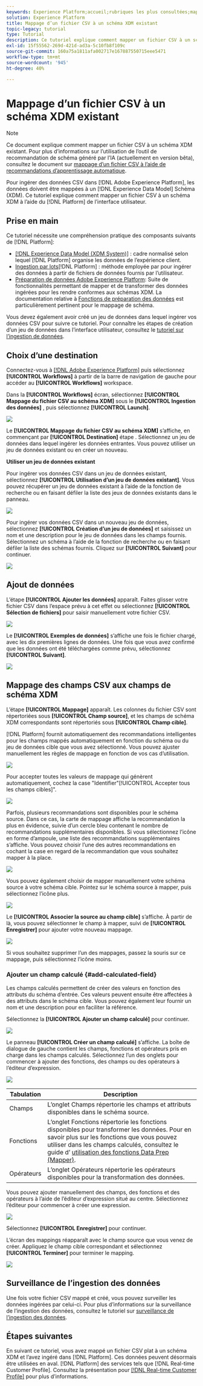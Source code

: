 ```yaml
---
keywords: Experience Platform;accueil;rubriques les plus consultées;mapper csv;mapper le fichier csv;mapper le fichier csv à xdm;mapper csv à xdm;guide de l’interface utilisateur ;
solution: Experience Platform
title: Mappage d’un fichier CSV à un schéma XDM existant
topic-legacy: tutorial
type: Tutorial
description: Ce tutoriel explique comment mapper un fichier CSV à un schéma XDM existant à l’aide de l’interface utilisateur de Adobe Experience Platform.
exl-id: 15f55562-269d-421d-ad3a-5c10fb8f109c
source-git-commit: 160a75a1811afa002717e167887550715eee5471
workflow-type: tm+mt
source-wordcount: '945'
ht-degree: 40%

---
```


# Mappage d’un fichier CSV à un schéma XDM existant

>[!NOTE]
>
>Ce document explique comment mapper un fichier CSV à un schéma XDM existant. Pour plus d’informations sur l’utilisation de l’outil de recommandation de schéma généré par l’IA (actuellement en version bêta), consultez le document sur [mappage d’un fichier CSV à l’aide de recommandations d’apprentissage automatique](./recommendations.md).

Pour ingérer des données CSV dans [!DNL Adobe Experience Platform], les données doivent être mappées à un [!DNL Experience Data Model] Schéma (XDM). Ce tutoriel explique comment mapper un fichier CSV à un schéma XDM à l’aide du [!DNL Platform] de l’interface utilisateur.

## Prise en main

Ce tutoriel nécessite une compréhension pratique des composants suivants de [!DNL Platform]:

- [[!DNL Experience Data Model (XDM System)]](../../../xdm/home.md) : cadre normalisé selon lequel [!DNL Platform] organise les données de l’expérience client.
- [Ingestion par lots](../../batch-ingestion/overview.md)[!DNL Platform] : méthode employée par pour ingérer des données à partir de fichiers de données fournis par l’utilisateur.
- [Préparation de données Adobe Experience Platform](../../batch-ingestion/overview.md): Suite de fonctionnalités permettant de mapper et de transformer des données ingérées pour les rendre conformes aux schémas XDM. La documentation relative à [Fonctions de préparation des données](../../../data-prep/functions.md) est particulièrement pertinent pour le mappage de schéma.

Vous devez également avoir créé un jeu de données dans lequel ingérer vos données CSV pour suivre ce tutoriel. Pour connaître les étapes de création d’un jeu de données dans l’interface utilisateur, consultez le [tutoriel sur l’ingestion de données](../ingest-batch-data.md).

## Choix d’une destination

Connectez-vous à [[!DNL Adobe Experience Platform]](https://platform.adobe.com) puis sélectionnez **[!UICONTROL Workflows]** à partir de la barre de navigation de gauche pour accéder au **[!UICONTROL Workflows]** workspace.

Dans la **[!UICONTROL Workflows]** écran, sélectionnez **[!UICONTROL Mappage du fichier CSV au schéma XDM]** sous le **[!UICONTROL Ingestion des données]** , puis sélectionnez **[!UICONTROL Launch]**.

![](../../images/tutorials/map-a-csv-file/workflows.png)

Le **[!UICONTROL Mappage du fichier CSV au schéma XDM]** s’affiche, en commençant par **[!UICONTROL Destination]** étape . Sélectionnez un jeu de données dans lequel ingérer les données entrantes. Vous pouvez utiliser un jeu de données existant ou en créer un nouveau.

**Utiliser un jeu de données existant**

Pour ingérer vos données CSV dans un jeu de données existant, sélectionnez **[!UICONTROL Utilisation d’un jeu de données existant]**. Vous pouvez récupérer un jeu de données existant à l’aide de la fonction de recherche ou en faisant défiler la liste des jeux de données existants dans le panneau.

![](../../images/tutorials/map-a-csv-file/use-existing-dataset.png)

Pour ingérer vos données CSV dans un nouveau jeu de données, sélectionnez **[!UICONTROL Création d’un jeu de données]** et saisissez un nom et une description pour le jeu de données dans les champs fournis. Sélectionnez un schéma à l’aide de la fonction de recherche ou en faisant défiler la liste des schémas fournis. Cliquez sur **[!UICONTROL Suivant]** pour continuer.

![](../../images/tutorials/map-a-csv-file/create-new-dataset.png)

## Ajout de données

L’étape **[!UICONTROL Ajouter les données]** apparaît. Faites glisser votre fichier CSV dans l’espace prévu à cet effet ou sélectionnez **[!UICONTROL Sélection de fichiers]** pour saisir manuellement votre fichier CSV.

![](../../images/tutorials/map-a-csv-file/add-data.png)

Le **[!UICONTROL Exemples de données]** s’affiche une fois le fichier chargé, avec les dix premières lignes de données. Une fois que vous avez confirmé que les données ont été téléchargées comme prévu, sélectionnez **[!UICONTROL Suivant]**.

![](../../images/tutorials/map-a-csv-file/sample-data.png)

## Mappage des champs CSV aux champs de schéma XDM

L’étape **[!UICONTROL Mappage]** apparaît. Les colonnes du fichier CSV sont répertoriées sous **[!UICONTROL Champ source]**, et les champs de schéma XDM correspondants sont répertoriés sous **[!UICONTROL Champ cible]**.

[!DNL Platform] fournit automatiquement des recommandations intelligentes pour les champs mappés automatiquement en fonction du schéma ou du jeu de données cible que vous avez sélectionné. Vous pouvez ajuster manuellement les règles de mappage en fonction de vos cas d’utilisation.

![](../../images/tutorials/map-a-csv-file/mapping-with-suggestions.png)

Pour accepter toutes les valeurs de mappage qui génèrent automatiquement, cochez la case &quot;Identifier&quot;[!UICONTROL Accepter tous les champs cibles]&quot;.

![](../../images/tutorials/map-a-csv-file/filled-mapping-with-suggestions.png)

Parfois, plusieurs recommandations sont disponibles pour le schéma source. Dans ce cas, la carte de mappage affiche la recommandation la plus en évidence, suivie d’un cercle bleu contenant le nombre de recommandations supplémentaires disponibles. Si vous sélectionnez l’icône en forme d’ampoule, une liste des recommandations supplémentaires s’affiche. Vous pouvez choisir l’une des autres recommandations en cochant la case en regard de la recommandation que vous souhaitez mapper à la place.

![](../../images/tutorials/map-a-csv-file/multiple-recommendations.png)

Vous pouvez également choisir de mapper manuellement votre schéma source à votre schéma cible. Pointez sur le schéma source à mapper, puis sélectionnez l’icône plus.

![](../../images/tutorials/map-a-csv-file/mapping-with-suggestions-and-buttons.png)

Le **[!UICONTROL Associer la source au champ cible]** s’affiche. À partir de là, vous pouvez sélectionner le champ à mapper, suivi de **[!UICONTROL Enregistrer]** pour ajouter votre nouveau mappage.

![](../../images/tutorials/map-a-csv-file/manual-mapping.png)

Si vous souhaitez supprimer l’un des mappages, passez la souris sur ce mappage, puis sélectionnez l’icône moins.

### Ajouter un champ calculé {#add-calculated-field}

Les champs calculés permettent de créer des valeurs en fonction des attributs du schéma d’entrée. Ces valeurs peuvent ensuite être affectées à des attributs dans le schéma cible. Vous pouvez également leur fournir un nom et une description pour en faciliter la référence.

Sélectionnez la **[!UICONTROL Ajouter un champ calculé]** pour continuer.

![](../../images/tutorials/map-a-csv-file/add-calculated-field.png)

Le panneau **[!UICONTROL Créer un champ calculé]** sʼaffiche. La boîte de dialogue de gauche contient les champs, fonctions et opérateurs pris en charge dans les champs calculés. Sélectionnez lʼun des onglets pour commencer à ajouter des fonctions, des champs ou des opérateurs à lʼéditeur dʼexpression.

![](../../images/tutorials/map-a-csv-file/create-calculated-fields.png)

| Tabulation | Description |
| --------- | ----------- |
| Champs | Lʼonglet Champs répertorie les champs et attributs disponibles dans le schéma source. |
| Fonctions | Lʼonglet Fonctions répertorie les fonctions disponibles pour transformer les données. Pour en savoir plus sur les fonctions que vous pouvez utiliser dans les champs calculés, consultez le guide dʼ [utilisation des fonctions Data Prep (Mapper)](../../../data-prep/functions.md). |
| Opérateurs | Lʼonglet Opérateurs répertorie les opérateurs disponibles pour la transformation des données. |

Vous pouvez ajouter manuellement des champs, des fonctions et des opérateurs à lʼaide de lʼéditeur dʼexpression situé au centre. Sélectionnez lʼéditeur pour commencer à créer une expression.

![](../../images/tutorials/map-a-csv-file/create-calculated-field.png)

Sélectionnez **[!UICONTROL Enregistrer]** pour continuer.

Lʼécran des mappings réapparaît avec le champ source que vous venez de créer. Appliquez le champ cible correspondant et sélectionnez **[!UICONTROL Terminer]** pour terminer le mapping.

![](../../images/tutorials/map-a-csv-file/new-calculated-field.png)

## Surveillance de l’ingestion des données

Une fois votre fichier CSV mappé et créé, vous pouvez surveiller les données ingérées par celui-ci. Pour plus d’informations sur la surveillance de l’ingestion des données, consultez le tutoriel sur [surveillance de l’ingestion des données](../../../ingestion/quality/monitor-data-ingestion.md).

## Étapes suivantes

En suivant ce tutoriel, vous avez mappé un fichier CSV plat à un schéma XDM et l’avez ingéré dans [!DNL Platform]. Ces données peuvent désormais être utilisées en aval. [!DNL Platform] des services tels que [!DNL Real-time Customer Profile]. Consultez la présentation pour [[!DNL Real-time Customer Profile]](../../../profile/home.md) pour plus d’informations.
